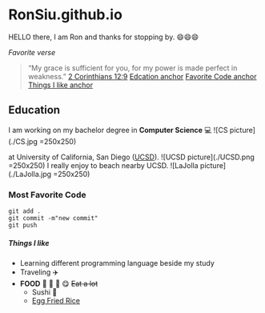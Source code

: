 # RonSiu.github.io
HELLO there, I am Ron and thanks for stopping by. :smile::smile::smile:

*Favorite verse*
>“My grace is sufficient for you, for my power is made perfect in weakness.” 
[2 Corinthians 12:9](https://www.biblegateway.com/passage/?search=2%20Corinthians%2012%3A9&version=NIV)
[Edcation anchor](#Education)
[Favorite Code anchor](#Favorite-Code)
[Things I like anchor](#Things-I-like)

## Education
I am working on my bachelor degree in **Computer Science** :computer: 
![CS picture](./CS.jpg =250x250)

at University of California, San Diego ([UCSD](https://ucsd.edu/)). ![UCSD picture](./UCSD.png =250x250)
I really enjoy to beach nearby UCSD. ![LaJolla picture](./LaJolla.jpg =250x250)

### Most Favorite Code
```
git add .
git commit -m"new commit"
git push
```

##### Things I like
- Learning different programming language beside my study
- Traveling  :airplane:
- **FOOD** :rice: :curry: :bento: :yum: ~~Eat a lot~~
  - Sushi :sushi:
  - [Egg Fried Rice](https://www.youtube.com/watch?v=FrUfwpaNNIM) 

